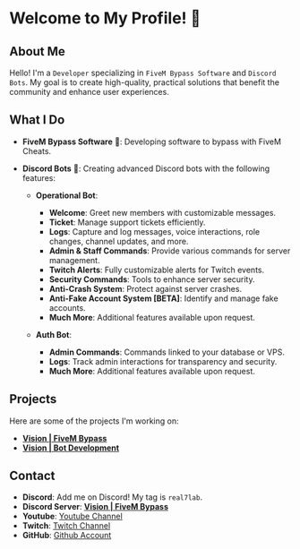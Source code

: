 # Welcome to My Profile! 👋

## About Me

Hello! I'm a `Developer` specializing in `FiveM Bypass Software` and `Discord Bots`. 
My goal is to create high-quality, practical solutions that benefit the community and enhance user experiences.

## What I Do

- **FiveM Bypass Software** 🚗: Developing software to bypass with FiveM Cheats.
- **Discord Bots** 🤖: Creating advanced Discord bots with the following features:

  - **Operational Bot**:
    - **Welcome**: Greet new members with customizable messages.
    - **Ticket**: Manage support tickets efficiently.
    - **Logs**: Capture and log messages, voice interactions, role changes, channel updates, and more.
    - **Admin & Staff Commands**: Provide various commands for server management.
    - **Twitch Alerts**: Fully customizable alerts for Twitch events.
    - **Security Commands**: Tools to enhance server security.
    - **Anti-Crash System**: Protect against server crashes.
    - **Anti-Fake Account System [BETA]**: Identify and manage fake accounts.
    - **Much More**: Additional features available upon request.

  - **Auth Bot**:
    - **Admin Commands**: Commands linked to your database or VPS.
    - **Logs**: Track admin interactions for transparency and security.
    - **Much More**: Additional features available upon request.

## Projects

Here are some of the projects I'm working on:

- **[Vision | FiveM Bypass](https://discord.gg/visionn)**
- **[Vision | Bot Development](https://discord.gg/visionn)**

## Contact

- **Discord**: Add me on Discord! My tag is `real7lab`.
- **Discord Server**: **[Vision | FiveM Bypass](https://discord.gg/visionn)**
- **Youtube**: [Youtube Channel](https://www.youtube.com/channel/UCq59vylLzR0HPzSZ3Hy6unw)
- **Twitch**: [Twitch Channel](https://twitch.tv/real7lab)
- **GitHub**: [Github Account](https://github.com/real7lab)


